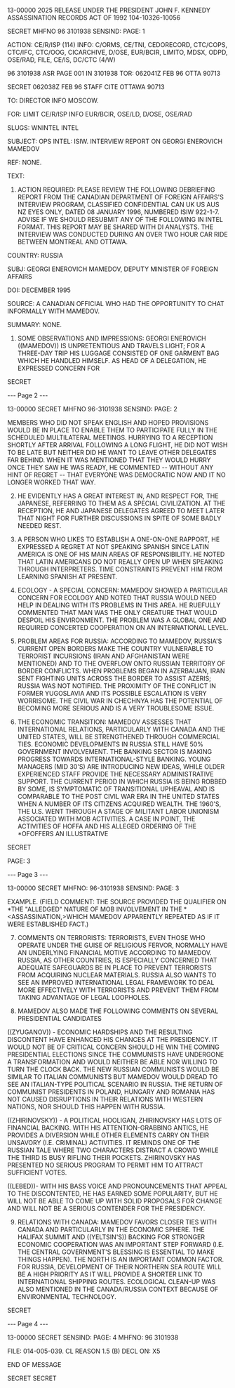 13-00000
2025 RELEASE UNDER THE PRESIDENT JOHN F. KENNEDY ASSASSINATION RECORDS ACT OF 1992
104-10326-10056

SECRET
MHFNO 96 3101938
SENSIND:
PAGE: 1

ACTION: CE/R/ISP (114) INFO: C/ORMS, CE/TNI, CEDORECORD, CTC/COPS, CTC/IFC,
CTC/OOG, CICARCHIVE, D/OSE, EUR/BCIR, LIMITO, MDSX, ODPD, OSE/RAD, FILE,
CE/IS, DC/CTC (4/W)

96 3101938 ASR
PAGE 001 IN 3101938
TOR: 062041Z FEB 96
OTTA 90713

SECRET 062038Z FEB 96 STAFF
CITE OTTAWA 90713

TO: DIRECTOR INFO MOSCOW.

FOR: LIMIT CE/R/ISP INFO EUR/BCIR, OSE/LD, D/OSE, OSE/RAD

SLUGS: WNINTEL INTEL

SUBJECT: OPS INTEL: ISIW. INTERVIEW REPORT ON GEORGI ENEROVICH MAMEDOV

REF: NONE.

TEXT:
1. ACTION REQUIRED: PLEASE REVIEW THE FOLLOWING DEBRIEFING
REPORT FROM THE CANADIAN DEPARTMENT OF FOREIGN AFFAIRS'S
INTERVIEW PROGRAM, CLASSIFIED CONFIDENTIAL CAN UK US AUS NZ EYES
ONLY, DATED 08 JANUARY 1996, NUMBERED ISIW 922-1-7. ADVISE IF
WE SHOULD
RESUBMIT ANY OF THE FOLLOWING IN INTEL FORMAT. THIS REPORT MAY
BE SHARED WITH DI ANALYSTS. THE INTERVIEW WAS CONDUCTED DURING
AN OVER TWO HOUR CAR RIDE BETWEEN MONTREAL AND OTTAWA.

COUNTRY: RUSSIA

SUBJ: GEORGI ENEROVICH MAMEDOV, DEPUTY MINISTER OF FOREIGN
AFFAIRS

DOI: DECEMBER 1995

SOURCE: A CANADIAN OFFICIAL WHO HAD THE OPPORTUNITY TO CHAT
INFORMALLY WITH MAMEDOV.

SUMMARY: NONE.

1. SOME OBSERVATIONS AND IMPRESSIONS: GEORGI ENEROVICH
((MAMEDOV)) IS UNPRETENTIOUS AND TRAVELS LIGHT; FOR A THREE-DAY
TRIP HIS LUGGAGE CONSISTED OF ONE GARMENT BAG WHICH HE HANDLED
HIMSELF. AS HEAD OF A DELEGATION, HE EXPRESSED CONCERN FOR

SECRET

--- Page 2 ---

13-00000
SECRET
MHFNO 96-3101938
SENSIND:
PAGE: 2

MEMBERS WHO DID NOT SPEAK ENGLISH AND HOPED PROVISIONS WOULD BE
IN PLACE TO ENABLE THEM TO PARTICIPATE FULLY IN THE SCHEDULED
MULTILATERAL MEETINGS. HURRYING TO A RECEPTION SHORTLY AFTER
ARRIVAL FOLLOWING A LONG FLIGHT, HE DID NOT WISH TO BE LATE BUT
NEITHER DID HE WANT TO LEAVE OTHER DELEGATES FAR BEHIND. WHEN
IT WAS MENTIONED THAT THEY WOULD HURRY ONCE THEY SAW HE WAS
READY, HE COMMENTED -- WITHOUT ANY HINT OF REGRET -- THAT
EVERYONE WAS DEMOCRATIC NOW AND IT NO LONGER WORKED THAT WAY.

2. HE EVIDENTLY HAS A GREAT INTEREST IN, AND RESPECT
FOR, THE JAPANESE, REFERRING TO THEM AS A SPECIAL CIVILIZATION.
AT THE RECEPTION, HE AND JAPANESE DELEGATES AGREED TO MEET LATER
THAT NIGHT FOR FURTHER DISCUSSIONS IN SPITE OF SOME BADLY NEEDED
REST.

3. A PERSON WHO LIKES TO ESTABLISH A ONE-ON-ONE
RAPPORT, HE EXPRESSED A REGRET AT NOT SPEAKING SPANISH SINCE
LATIN AMERICA IS ONE OF HIS MAIN AREAS OF RESPONSIBILITY. HE
NOTED THAT LATIN AMERICANS DO NOT REALLY OPEN UP WHEN SPEAKING
THROUGH INTERPRETERS. TIME CONSTRAINTS PREVENT HIM FROM
LEARNING SPANISH AT PRESENT.

4. ECOLOGY - A SPECIAL CONCERN: MAMEDOV SHOWED A
PARTICULAR CONCERN FOR ECOLOGY AND NOTED THAT RUSSIA WOULD NEED
HELP IN DEALING WITH ITS PROBLEMS IN THIS AREA. HE RUEFULLY
COMMENTED THAT MAN WAS THE ONLY CREATURE THAT WOULD DESPOIL HIS
ENVIRONMENT. THE PROBLEM WAS A GLOBAL ONE AND REQUIRED
CONCERTED COOPERATION ON AN INTERNATIONAL LEVEL.

5. PROBLEM AREAS FOR RUSSIA: ACCORDING TO MAMEDOV,
RUSSIA'S CURRENT OPEN BORDERS MAKE THE COUNTRY VULNERABLE TO
TERRORIST INCURSIONS (IRAN AND AFGHANISTAN WERE MENTIONED) AND
TO THE OVERFLOW ONTO RUSSIAN TERRITORY OF BORDER CONFLICTS.
WHEN PROBLEMS BEGAN IN AZERBAIJAN, IRAN SENT FIGHTING UNITS
ACROSS THE BORDER TO ASSIST AZERIS; RUSSIA WAS NOT NOTIFIED.
THE PROXIMITY OF THE CONFLICT IN FORMER YUGOSLAVIA AND ITS
POSSIBLE ESCALATION IS VERY WORRISOME. THE CIVIL WAR IN
CHECHNYA HAS THE POTENTIAL OF BECOMING MORE SERIOUS AND IS A
VERY TROUBLESOME ISSUE.

6. THE ECONOMIC TRANSITION: MAMEDOV ASSESSES THAT
INTERNATIONAL RELATIONS, PARTICULARLY WITH CANADA AND THE UNITED
STATES, WILL BE STRENGTHENED THROUGH COMMERCIAL TIES. ECONOMIC
DEVELOPMENTS IN RUSSIA STILL HAVE 50% GOVERNMENT INVOLVEMENT.
THE BANKING SECTOR IS MAKING PROGRESS TOWARDS
INTERNATIONAL-STYLE BANKING. YOUNG MANAGERS (MID 30'S) ARE
INTRODUCING NEW IDEAS, WHILE OLDER EXPERIENCED STAFF PROVIDE THE
NECESSARY ADMINISTRATIVE SUPPORT. THE CURRENT PERIOD IN WHICH
RUSSIA IS BEING ROBBED BY SOME, IS SYMPTOMATIC OF TRANSITIONAL
UPHEAVAL AND IS COMPARABLE TO THE POST CIVIL WAR ERA IN THE
UNITED STATES WHEN A NUMBER OF ITS CITIZENS ACQUIRED WEALTH.
THE 1960'S, THE U.S. WENT THROUGH A STAGE OF MILITANT LABOR
UNIONISM ASSOCIATED WITH MOB ACTIVITIES. A CASE IN POINT, THE
ACTIVITIES OF HOFFA AND HIS ALLEGED ORDERING OF THE
*<ASSASSINATION>OF<PRESIDENT KENNEDY>OFFERS AN ILLUSTRATIVE

SECRET

PAGE: 3

--- Page 3 ---

13-00000
SECRET
MHFNO: 96-3101938
SENSIND:
PAGE: 3

EXAMPLE. (FIELD COMMENT: THE SOURCE PROVIDED THE QUALIFIER ON
*THE "ALLEDGED" NATURE OF MOB INVOLVEMENT IN THE <KENNEDY>
*<ASSASSINATION,>WHICH MAMEDOV APPARENTLY REPEATED AS IF IT WERE
ESTABLISHED FACT.)

7. COMMENTS ON TERRORISTS: TERRORISTS, EVEN THOSE WHO
OPERATE UNDER THE GUISE OF RELIGIOUS FERVOR, NORMALLY HAVE AN
UNDERLYING FINANCIAL MOTIVE ACCORDING TO MAMEDOV. RUSSIA, AS
OTHER COUNTRIES, IS ESPECIALLY CONCERNED THAT ADEQUATE
SAFEGUARDS BE IN PLACE TO PREVENT TERRORISTS FROM ACQUIRING
NUCLEAR MATERIALS. RUSSIA ALSO WANTS TO SEE AN IMPROVED
INTERNATIONAL LEGAL FRAMEWORK TO DEAL MORE EFFECTIVELY WITH
TERRORISTS AND PREVENT THEM FROM TAKING ADVANTAGE OF LEGAL
LOOPHOLES.

8. MAMEDOV ALSO MADE THE FOLLOWING COMMENTS ON SEVERAL
PRESIDENTIAL CANDIDATES

((ZYUGANOV)) - ECONOMIC HARDSHIPS AND THE RESULTING
DISCONTENT HAVE ENHANCED HIS CHANCES AT THE PRESIDENCY. IT
WOULD NOT BE OF CRITICAL CONCERN SHOULD HE WIN THE COMING
PRESIDENTIAL ELECTIONS SINCE THE COMMUNISTS HAVE UNDERGONE A
TRANSFORMATION AND WOULD NEITHER BE ABLE NOR WILLING TO TURN THE
CLOCK BACK. THE NEW RUSSIAN COMMUNISTS WOULD BE SIMILAR TO
ITALIAN COMMUNISTS BUT MAMEDOV WOULD DREAD TO SEE AN
ITALIAN-TYPE POLITICAL SCENARIO IN RUSSIA. THE RETURN OF
COMMUNIST PRESIDENTS IN POLAND, HUNGARY AND ROMANIA HAS NOT
CAUSED DISRUPTIONS IN THEIR RELATIONS WITH WESTERN NATIONS, NOR
SHOULD THIS HAPPEN WITH RUSSIA.

((ZHIRINOVSKY)) - A POLITICAL HOOLIGAN, ZHIRINOVSKY HAS
LOTS OF FINANCIAL BACKING. WITH HIS ATTENTION-GRABBING ANTICS,
HE PROVIDES A DIVERSION WHILE OTHER ELEMENTS CARRY ON THEIR
UNSAVORY (I.E. CRIMINAL) ACTIVITIES. IT REMINDS ONE OF THE
RUSSIAN TALE WHERE TWO CHARACTERS DISTRACT A CROWD WHILE THE
THIRD IS BUSY RIFLING THEIR POCKETS. ZHIRINOVSKY HAS PRESENTED
NO SERIOUS PROGRAM TO PERMIT HIM TO ATTRACT SUFFICIENT VOTES.

((LEBED))- WITH HIS BASS VOICE AND PRONOUNCEMENTS THAT
APPEAL TO THE DISCONTENTED, HE HAS EARNED SOME POPULARITY, BUT
HE WILL NOT BE ABLE TO COME UP WITH SOLID PROPOSALS FOR CHANGE
AND WILL NOT BE A SERIOUS CONTENDER FOR THE PRESIDENCY.

9. RELATIONS WITH CANADA: MAMEDOV FAVORS CLOSER TIES
WITH CANADA AND PARTICULARLY IN THE ECONOMIC SPHERE. THE
HALIFAX SUMMIT AND ((YELTSIN'S)) BACKING FOR STRONGER ECONOMIC
COOPERATION WAS AN IMPORTANT STEP FORWARD (I.E. THE CENTRAL
GOVERNMENT'S BLESSING IS ESSENTIAL TO MAKE THINGS HAPPEN). THE
NORTH IS AN IMPORTANT COMMON FACTOR. FOR RUSSIA, DEVELOPMENT OF
THEIR NORTHERN SEA ROUTE WILL BE A HIGH PRIORITY AS IT WILL
PROVIDE A SHORTER LINK TO INTERNATIONAL SHIPPING ROUTES.
ECOLOGICAL CLEAN-UP WAS ALSO MENTIONED IN THE CANADA/RUSSIA
CONTEXT BECAUSE OF ENVIRONMENTAL TECHNOLOGY.

SECRET

--- Page 4 ---

13-00000
SECRET
SENSIND:
PAGE: 4
MHFNO: 96 3101938

FILE: 014-005-039.
CL REASON 1.5 (B)
DECL ON: X5

END OF MESSAGE

SECRET
SECRET
